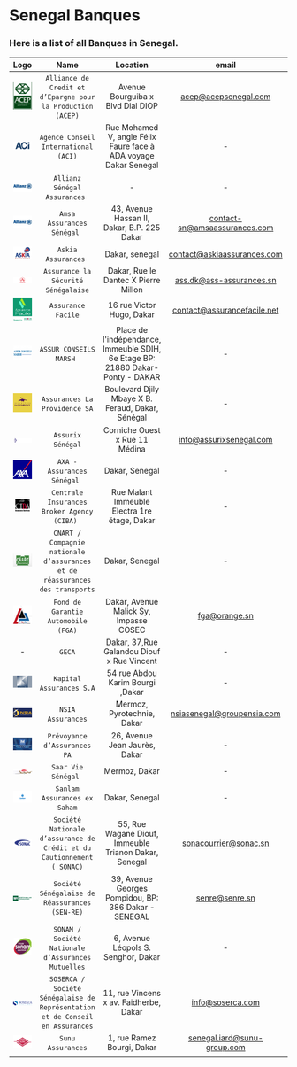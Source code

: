# Senegal Banques
### Here is a list of all Banques in Senegal.

|              Logo              |                                     Name                                      |                                    Location                                    |             email             |                      website                       |             phone              |
|:------------------------------:|:-----------------------------------------------------------------------------:|:------------------------------------------------------------------------------:|:-----------------------------:|:--------------------------------------------------:|:------------------------------:|
|   ![img.png](assets/img.png)   |          `Alliance de Credit et d’Epargne pour la Production (ACEP)`          |                       Avenue Bourguiba x Blvd Dial DIOP                        |     acep@acepsenegal.com      |            http://www.acepsenegal.com/             | 221338697550/65 - 221338252935 |
| ![img_1.png](assets/img_1.png) |                     `Agence Conseil International (ACI)`                      |        Rue Mohamed V, angle Félix Faure face à ADA voyage Dakar Senegal        |               -               |            https://aci-assurances.com/             |          221338220717          |
| ![img_2.png](assets/img_2.png) |                         `Allianz Sénégal Assurances `                         |                                       -                                        |               -               |        https://www.allianz.sn/contact.html         |               -                |
| ![img_2.png](assets/img_2.png) |                          `Amsa Assurances Sénégal `                           |                  43, Avenue Hassan II, Dakar, B.P. 225 Dakar                   | contact-sn@amsaassurances.com |          https://amsaassurances.com/web3/          |  221338393600 - 221338393601   |
|  ![img.png](assets/img_3.png)  |                              `Askia Assurances `                              |                                 Dakar, senegal                                 |  contact@askiaassurances.com  |            https://askiaassurances.net/            |  221338894041  - 221776692222  |
|  ![img.png](assets/img_4.png)  |                      `Assurance la Sécurité Sénégalaise`                      |                      Dakar, Rue le Dantec X Pierre Millon                      |   ass.dk@ass-assurances.sn    |           https://lasecu-assurances.sn/            |          221338490599          |
|  ![img.png](assets/img_5.png)  |                              `Assurance Facile`                               |                           16 rue Victor Hugo, Dakar                            |  contact@assurancefacile.net  |            https://assurancefacile.net/            |          221338211418          |
|  ![img.png](assets/img_6.png)  |                            `ASSUR CONSEILS MARSH `                            | Place de l'indépendance, Immeuble SDIH, 6e Etage BP: 21880 Dakar-Ponty - DAKAR |               -               |                         -                          |  221338893600 - 221338223830   |
|  ![img.png](assets/img_7.png)  |                         `Assurances La Providence SA`                         |               Boulevard Djily Mbaye X B. Feraud, Dakar, Sénégal                |               -               |        https://assuranceslaprovidence.com/         |          221338899077          |
|  ![img.png](assets/img_8.png)  |                               `Assurix Sénégal`                               |                         Corniche Ouest x Rue 11 Médina                         |    info@assurixsenegal.com    |          https://www.assurixsenegal.com/           |               -                |
|  ![img.png](assets/img_9.png)  |                          `AXA - Assurances Sénégal `                          |                                 Dakar, Senegal                                 |               -               |               https://www.axa.snsn/                |               -                |
| ![img.png](assets/img_10.png)  |                  `Centrale Insurances Broker Agency (CIBA) `                  |                  Rue Malant Immeuble Electra 1re étage, Dakar                  |               -               |                         -                          |               -                |
| ![img.png](assets/img_11.png)  | `CNART / Compagnie nationale d’assurances et de réassurances des transports`  |                                 Dakar, Senegal                                 |               -               |                         -                          |           338354254            |
| ![img.png](assets/img_12.png)  |                      `Fond de Garantie Automobile (FGA)`                      |                     Dakar, Avenue Malick Sy, Impasse COSEC                     |         fga@orange.sn         |                https://www.fga.sn/                 |          221338897171          |
|               -                |                                    `GECA`                                     |                   Dakar, 37,Rue Galandou Diouf x Rue Vincent                   |               -               |                         -                          |               -                |
| ![img.png](assets/img_13.png)  |                           `Kapital Assurances S.A`                            |                        54 rue Abdou Karim Bourgi ,Dakar                        |               -               |                         -                          |               -                |
| ![img.png](assets/img_14.png)  |                               `NSIA Assurances`                               |                           Mermoz, Pyrotechnie, Dakar                           |  nsiasenegal@groupensia.com   |           https://www.nsiassurances.sn/            |  221338896060 - 221778211010   |
| ![img.png](assets/img_15.png)  |                         `Prévoyance d’Assurances PA`                          |                         26, Avenue Jean Jaurès, Dakar                          |               -               |           https://www.nsiassurances.sn/            |          221338895252          |
| ![img.png](assets/img_16.png)  |                              `Saar Vie Sénégal `                              |                                 Mermoz, Dakar                                  |               -               |                https://saarvie.sn/                 |  221338649458 - 221338649451   |
| ![img.png](assets/img_17.png)  |                         `Sanlam Assurances ex Saham`                          |                                 Dakar, Senegal                                 |               -               |               https://sn.sanlam.com/               |          221338496900          |
| ![img.png](assets/img_18.png)  |    `Société Nationale d’assurance de Crédit et du Cautionnement ( SONAC)`     |             55, Rue Wagane Diouf, Immeuble Trianon Dakar, Senegal              |     sonacourrier@sonac.sn     |          https://www.sonacassurances.com/          |          221338898210          |
| ![img.png](assets/img_19.png)  |                `Société Sénégalaise de Réassurances (SEN-RE)`                 |              39, Avenue Georges Pompidou, BP: 386 Dakar - SENEGAL              |        senre@senre.sn         |                https://sen-re.com/                 |          221338228089          |
| ![img.png](assets/img_20.png)  |              `SONAM / Société Nationale d’Assurances Mutuelles`               |                      6, Avenue Léopols S. Senghor, Dakar                       |               -               |          https://www.sonamassurances.sn/           |               -                |
| ![img.png](assets/img_21.png)  | `SOSERCA / Société Sénégalaise de Représentation et de Conseil en Assurances` |                     11, rue Vincens x av. Faidherbe, Dakar                     |       info@soserca.com        |              https://www.soserca.com/              |  221338496383 - 221338235887   |
| ![img.png](assets/img_22.png)  |                               `Sunu Assurances`                               |                           1, rue Ramez Bourgi, Dakar                           | senegal.iard@sunu-group.com   | https://sunu-group.com/fr/notrereseau/filiales/sn  |  221338896200 - 221338213363   |
|                                |                                                                               |                                                                                |                               |                                                    |                                |